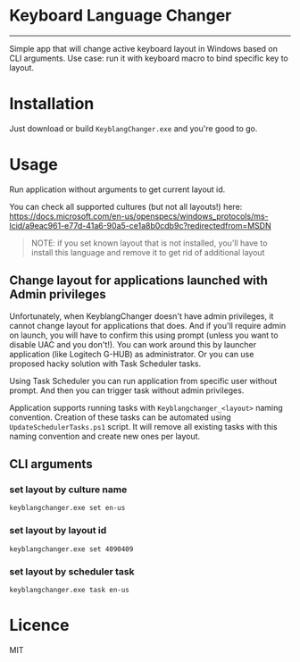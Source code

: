 # Keyboard Language Changer

---

Simple app that will change active keyboard layout in Windows based on CLI arguments. 
Use case: run it with keyboard macro to bind specific key to layout.

# Installation

Just download or build `KeyblangChanger.exe` and you're good to go.

# Usage
Run application without arguments to get current layout id.

You can check all supported cultures (but not all layouts!) here: https://docs.microsoft.com/en-us/openspecs/windows_protocols/ms-lcid/a9eac961-e77d-41a6-90a5-ce1a8b0cdb9c?redirectedfrom=MSDN

> NOTE: if you set known layout that is not installed, you'll have to install this language and remove it to get rid of additional layout

## Change layout for applications launched with Admin privileges

Unfortunately, when KeyblangChanger doesn't have admin privileges, it cannot change layout for applications that does. And if you'll require admin on launch, you will have to confirm this using prompt (unless you want to disable UAC and you don't!). You can work around this by launcher application (like Logitech G-HUB) as administrator. Or you can use proposed hacky solution with Task Scheduler tasks.

Using Task Scheduler you can run application from specific user without prompt. And then you can trigger task without admin privileges.

Application supports running tasks with `Keyblangchanger_<layout>` naming convention. Creation of these tasks can be automated using `UpdateSchedulerTasks.ps1` script. It will remove all existing tasks with this naming convention and create new ones per layout.

## CLI arguments

### set layout by culture name

`keyblangchanger.exe set en-us`

### set layout by layout id

`keyblangchanger.exe set 4090409`

### set layout by scheduler task

`keyblangchanger.exe task en-us`
 
# Licence
MIT
